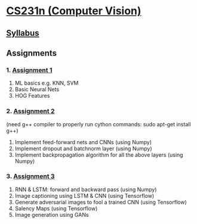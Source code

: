 # [CS231n (Computer Vision)](http://cs231n.stanford.edu/2017/)

## [Syllabus](http://cs231n.stanford.edu/2017/syllabus.html)

## Assignments

### 1. [Assignment 1](https://cs231n.github.io/assignments2017/assignment1/)
1. ML basics e.g. KNN, SVM
2. Basic Neural Nets
3. HOG Features

### 2. [Assignment 2](https://cs231n.github.io/assignments2017/assignment2/)

(need  g++ compiler to properly run cython commands: sudo apt-get install g++)
1. Implement feed-forward nets and CNNs (using Numpy)
2. Implement dropout and batchnorm layer (using Numpy)
3. Implement backpropagation algorithm for all the above layers (using Numpy)

### 3. [Assignment 3](https://cs231n.github.io/assignments2017/assignment3/)
1. RNN & LSTM: forward and backward pass (using Numpy)
2. Image captioning using LSTM & CNN (using Tensorflow)
3. Generate adversarial images to fool a trained CNN (using Tensorflow)
4. Salency Maps (using Tensorflow)
5. Image generation using GANs


